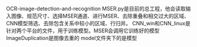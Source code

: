 OCR-image-detection-and-recognition 
MSER.py是目前的总工程，他会读取输入图像、规范尺寸、选择MSER通道、进行MSER、去除重叠和相交过大的区域、CNN模型筛选、去除包含关系中较小的区域、行归并。
CNN_win和CNN_linux是针对两个平台的文件，用于训练模型。MSER会调用它训练好的模型
ImageDuplication是图像去重的
model文件夹下的是模型
